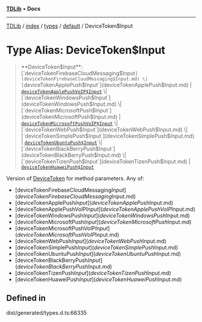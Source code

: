 [**TDLib**](../../../../../../README.md) • **Docs**

***

[TDLib](../../../../../../modules.md) / [index](../../../../../README.md) / [types](../../../README.md) / [default](../README.md) / DeviceToken$Input

# Type Alias: DeviceToken$Input

> **DeviceToken$Input**: [`deviceTokenFirebaseCloudMessaging$Input`](deviceTokenFirebaseCloudMessaging$Input.md) \| [`deviceTokenApplePush$Input`](deviceTokenApplePush$Input.md) \| [`deviceTokenApplePushVoIP$Input`](deviceTokenApplePushVoIP$Input.md) \| [`deviceTokenWindowsPush$Input`](deviceTokenWindowsPush$Input.md) \| [`deviceTokenMicrosoftPush$Input`](deviceTokenMicrosoftPush$Input.md) \| [`deviceTokenMicrosoftPushVoIP$Input`](deviceTokenMicrosoftPushVoIP$Input.md) \| [`deviceTokenWebPush$Input`](deviceTokenWebPush$Input.md) \| [`deviceTokenSimplePush$Input`](deviceTokenSimplePush$Input.md) \| [`deviceTokenUbuntuPush$Input`](deviceTokenUbuntuPush$Input.md) \| [`deviceTokenBlackBerryPush$Input`](deviceTokenBlackBerryPush$Input.md) \| [`deviceTokenTizenPush$Input`](deviceTokenTizenPush$Input.md) \| [`deviceTokenHuaweiPush$Input`](deviceTokenHuaweiPush$Input.md)

Version of [DeviceToken](DeviceToken.md) for method parameters.
Any of:
- [deviceTokenFirebaseCloudMessaging$Input](deviceTokenFirebaseCloudMessaging$Input.md)
- [deviceTokenApplePush$Input](deviceTokenApplePush$Input.md)
- [deviceTokenApplePushVoIP$Input](deviceTokenApplePushVoIP$Input.md)
- [deviceTokenWindowsPush$Input](deviceTokenWindowsPush$Input.md)
- [deviceTokenMicrosoftPush$Input](deviceTokenMicrosoftPush$Input.md)
- [deviceTokenMicrosoftPushVoIP$Input](deviceTokenMicrosoftPushVoIP$Input.md)
- [deviceTokenWebPush$Input](deviceTokenWebPush$Input.md)
- [deviceTokenSimplePush$Input](deviceTokenSimplePush$Input.md)
- [deviceTokenUbuntuPush$Input](deviceTokenUbuntuPush$Input.md)
- [deviceTokenBlackBerryPush$Input](deviceTokenBlackBerryPush$Input.md)
- [deviceTokenTizenPush$Input](deviceTokenTizenPush$Input.md)
- [deviceTokenHuaweiPush$Input](deviceTokenHuaweiPush$Input.md)

## Defined in

dist/generated/types.d.ts:66335
